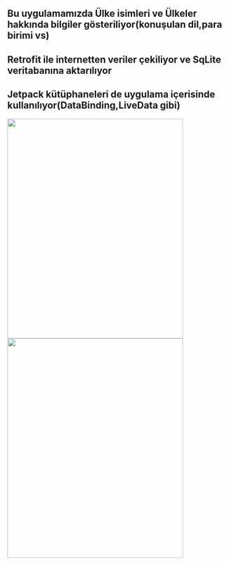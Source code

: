 ## Bu uygulamamızda Ülke isimleri ve Ülkeler hakkında bilgiler gösteriliyor(konuşulan dil,para birimi vs)
## Retrofit ile internetten veriler çekiliyor ve SqLite veritabanına aktarılıyor
## Jetpack kütüphaneleri de uygulama içerisinde kullanılıyor(DataBinding,LiveData gibi)
<img src="https://github.com/Turgut-06/Kotlin-Android-App-With-API/assets/142349535/dfd0a0e2-241e-494e-9617-254bf7f87756" height="500" width="400">
<img src="https://github.com/Turgut-06/Kotlin-Android-App-With-API/assets/142349535/91259b63-8a13-4c9a-b8d8-ab9e2c6d95a3" height="500" width="400">

